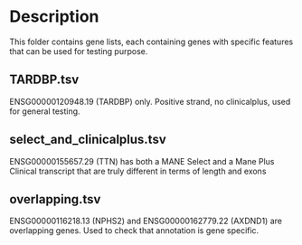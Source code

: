 # Description
This folder contains gene lists, each containing genes with specific features that can be used for testing purpose. 

## TARDBP.tsv
ENSG00000120948.19 (TARDBP) only. Positive strand, no clinicalplus, used for general testing.

## select_and_clinicalplus.tsv
ENSG00000155657.29 (TTN) has both a MANE Select and a Mane Plus Clinical transcript that are truly different in terms of length and exons

## overlapping.tsv
ENSG00000116218.13 (NPHS2) and ENSG00000162779.22 (AXDND1) are overlapping genes. Used to check that annotation is gene specific.